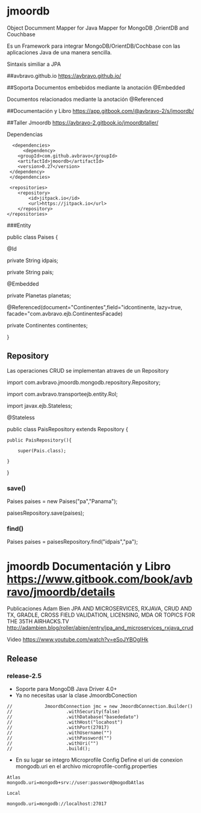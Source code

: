 # jmoordb
Object Documment Mapper for Java 
Mapper for MongoDB ,OrientDB and Couchbase

Es un Framework para integrar MongoDB/OrientDB/Cochbase con las aplicaciones Java de una manera sencilla.

Sintaxis similiar a JPA

 ##avbravo.github.io <https://avbravo.github.io/>

##Soporta
 Documentos embebidos mediante la anotación @Embedded

  Documentos relacionados mediante la anotación @Referenced
  
 ##Documentación y Libro <https://app.gitbook.com/@avbravo-2/s/jmoordb/>
 
 ##Taller Jmoordb <https://avbravo-2.gitbook.io/jmoordbtaller/>
  
Dependencias
 
      <dependencies>
          <dependency>
	    <groupId>com.github.avbravo</groupId>
	    <artifactId>jmoordb</artifactId>
	    <version>0.27</version>
	 </dependency>
     </dependencies>

     <repositories>
		<repository>
		    <id>jitpack.io</id>
		    <url>https://jitpack.io</url>
		</repository>
	</repositories>


###Entity
 

 

public class Paises {

   @Id
  
   private String idpais;
  
   private String pais;
  
   @Embedded
  
   private Planetas planetas;
  
   @Referenced(document="Continentes",field="idcontinente, lazy=true, facade="com.avbravo.ejb.ContinentesFacade)
  
   private Continentes continentes;
  
}

<h2>Repository</h2>

Las operaciones CRUD se implementan atraves de un Repository


import com.avbravo.jmoordb.mongodb.repository.Repository;

import com.avbravo.transporteejb.entity.Rol;

import javax.ejb.Stateless;


@Stateless

public class PaisRepository extends Repository<Pais> {
	

    public PaisRepository(){
    
        super(Pais.class);
	
    }
    
   
}


  <h3>save()</h3>
  
   Paises paises = new Paises("pa","Panama");
   
   paisesRepository.save(paises);
   
   <h3>find()</h3>
   Paises paises = paisesRepository.find("idpais","pa");
   
   
   
   
# jmoordb Documentación y Libro <https://www.gitbook.com/book/avbravo/jmoordb/details>

Publicaciones 
Adam Bien 
JPA AND MICROSERVICES, RXJAVA, CRUD AND TX, GRADLE, CROSS FIELD VALIDATION, LICENSING, MDA OR TOPICS FOR THE 35TH AIRHACKS.TV
<http://adambien.blog/roller/abien/entry/jpa_and_microservices_rxjava_crud>

Video
<https://www.youtube.com/watch?v=eSoJYBOgIHk>


## Release
### release-2.5
   - Soporte para MongoDB Java Driver 4.0+
   - Ya no necesitas usar la clase JmoordbConection
```
//            JmoordbConnection jmc = new JmoordbConnection.Builder()
//                    .withSecurity(false)
//                    .withDatabase("basededato")
//                    .withHost("locahost")
//                    .withPort(27017)
//                    .withUsername("")
//                    .withPassword("")
//                    .withUri("")
//                    .build();

```

   - En su lugar se integro Microprofile Config
     Define el uri de conexion mongodb.uri en el archivo microprofile-config.properties
```
Atlas
mongodb.uri=mongodb+srv://user:password@mogodbAtlas

Local

mongodb.uri=mongodb://localhost:27017
```

